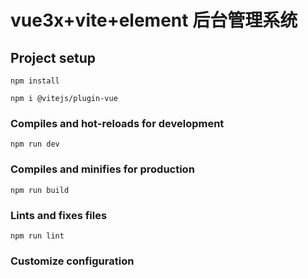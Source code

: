 <!--
 * @Descripttion: 
 * @version: 
 * @Author: GuoYaBing
 * @Date: 2021-10-27 10:28:12
 * @LastEditors: GuoYaBing
 * @LastEditTime: 2021-11-03 15:21:00
-->
# vue3x+vite+element 后台管理系统

## Project setup

```
npm install
```

```
npm i @vitejs/plugin-vue 
```

### Compiles and hot-reloads for development

```
npm run dev
```

### Compiles and minifies for production

```
npm run build 
```

### Lints and fixes files

```
npm run lint
```

### Customize configuration
